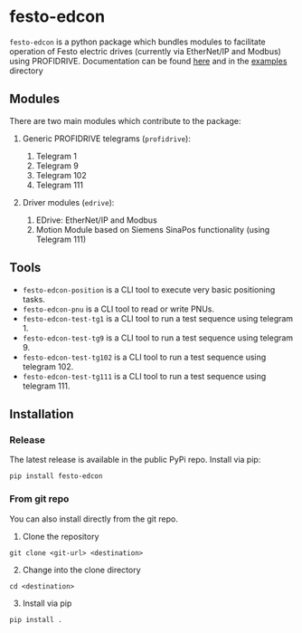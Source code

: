# festo-edcon
`festo-edcon` is a python package which bundles modules to facilitate operation of Festo electric drives (currently via EtherNet/IP and Modbus) using PROFIDRIVE. Documentation can be found [here](https://festo-research.gitlab.io/electric-automation/festo-edcon) and in the [examples](./examples) directory
## Modules
There are two main modules which contribute to the package:

1. Generic PROFIDRIVE telegrams (`profidrive`):
   1. Telegram 1
   2. Telegram 9
   3. Telegram 102
   4. Telegram 111

2. Driver modules (`edrive`):
    1. EDrive: EtherNet/IP and Modbus
    2. Motion Module based on Siemens SinaPos functionality (using Telegram 111)

## Tools

- `festo-edcon-position` is a CLI tool to execute very basic positioning tasks.
- `festo-edcon-pnu` is a CLI tool to read or write PNUs.
- `festo-edcon-test-tg1` is a CLI tool to run a test sequence using telegram 1.
- `festo-edcon-test-tg9` is a CLI tool to run a test sequence using telegram 9.
- `festo-edcon-test-tg102` is a CLI tool to run a test sequence using telegram 102.
- `festo-edcon-test-tg111` is a CLI tool to run a test sequence using telegram 111.

## Installation
### Release
The latest release is available in the public PyPi repo. 
Install via pip:
```
pip install festo-edcon
```

### From git repo
You can also install directly from the git repo.

1. Clone the repository

```
git clone <git-url> <destination>
```

2. Change into the clone directory
```
cd <destination>
```

3. Install via pip
```
pip install .
```
